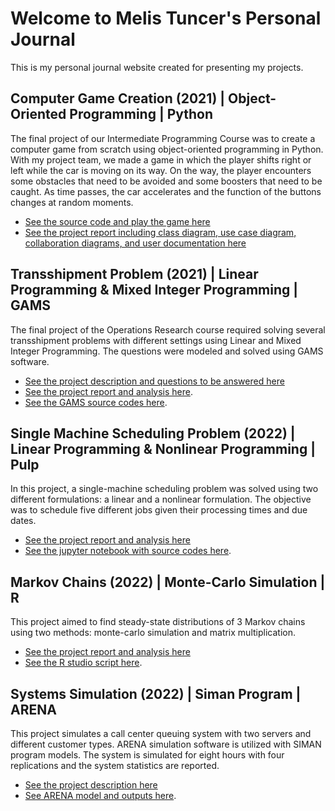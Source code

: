 # Welcome to Melis Tuncer's Personal Journal
This is my personal journal website created for presenting my projects.

## Computer Game Creation (2021) | Object-Oriented Programming | Python
The final project of our Intermediate Programming Course was to create a computer game from scratch using object-oriented programming in Python. With my project team, we made a game in which the player shifts right or left while the car is moving on its way. On the way, the player encounters some obstacles that need to be avoided and some boosters that need to be caught. As time passes, the car accelerates and the function of the buttons changes at random moments.

* [See the source code and play the game here](Intermediate_Programming__Car_Game/game.py)
* [See the project report including class diagram, use case diagram, collaboration diagrams, and user documentation here](Intermediate_Programming__Car_Game/project_report.pdf)

## Transshipment Problem (2021) | Linear Programming & Mixed Integer Programming | GAMS
The final project of the Operations Research course required solving several transshipment problems with different settings using Linear and Mixed Integer Programming. The questions were modeled and solved using GAMS software.

* [See the project description and questions to be answered here](Operations_Research__Transshipment_Problem/project_description.pdf)
* [See the project report and analysis here](Operations_Research__Transshipment_Problem/project_report.pdf).
* [See the GAMS source codes here](Operations_Research__Transshipment_Problem/gams_codes).

## Single Machine Scheduling Problem (2022) | Linear Programming & Nonlinear Programming | Pulp
In this project, a single-machine scheduling problem was solved using two different formulations: a linear and a nonlinear formulation. The objective was to schedule five different jobs given their processing times and due dates.

* [See the project report and analysis here](Operations_Research__Single_Machine_Scheduling/single_mc_scheduling_report.pdf)
* [See the jupyter notebook with source codes here](Operations_Research__Single_Machine_Scheduling/jupyter_notebook.html).

## Markov Chains (2022) | Monte-Carlo Simulation | R
This project aimed to find steady-state distributions of 3 Markov chains using two methods: monte-carlo simulation and matrix multiplication.  

* [See the project report and analysis here](Operations_Research__Markov_Chains/project_report.pdf)
* [See the R studio script here](Operations_Research__Markov_Chains/r_source_code.R).

## Systems Simulation (2022) | Siman Program | ARENA 
This project simulates a call center queuing system with two servers and different customer types. ARENA simulation software is utilized with SIMAN program models. The system is simulated for eight hours with four replications and the system statistics are reported. 

* [See the project description here](Systems_Simulation/project_description.pdf)
* [See ARENA model and outputs here](Systems_Simulation/project_outputs).
